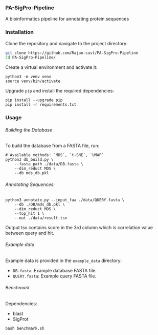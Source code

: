 ### PA-SigPro-Pipeline
A bioinformatics pipeline for annotating protein sequences

### Installation

Clone the repository and navigate to the project directory:

```sh
git clone https://github.com/Rajan-sust/PA-SigPro-Pipeline
cd PA-SigPro-Pipeline/
```

Create a virtual environment and activate it:

```
python3 -m venv venv
source venv/bin/activate
```
Upgrade `pip` and install the required dependencies:
```
pip install --upgrade pip
pip install -r requirements.txt
```

### Usage
###### Building the Database

To build the database from a FASTA file, run:
```
# Available methods: `MDS`, `t-SNE`, `UMAP`
python3 db_build.py \
    --fasta_path ./data/DB.fasta \
    --dim_reduct MDS \
    --db mds_db.pkl
```

###### Annotating Sequences:

```
python3 annotate.py --input_faa ./data/QUERY.fasta \
    --db ./DB/mds_db.pkl \
    --dim_reduct MDS \
    --top_hit 1 \
    --out ./data/result.tsv
```

Output tsv contains score in the 3rd column which is correlation value between query and hit.

###### Example data
Example data is provided in the `example_data` directory:


- `DB.fasta`: Example database FASTA file.
- `QUERY.fasta`: Example query FASTA file.


###### Benchmark

Dependencies:
- blast
- SigProt

`bash benchmark.sh`